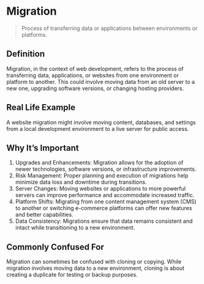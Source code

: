 # Migration

>Process of transferring data or applications between environments or platforms.

## Definition

Migration, in the context of web development, refers to the process of transferring data, applications, or websites from one environment or platform to another. This could involve moving data from an old server to a new one, upgrading software versions, or changing hosting providers.

## Real Life Example

A website migration might involve moving content, databases, and settings from a local development environment to a live server for public access.

## Why It’s Important

1. Upgrades and Enhancements: Migration allows for the adoption of newer technologies, software versions, or infrastructure improvements.
2. Risk Management: Proper planning and execution of migrations help minimize data loss and downtime during transitions.
3. Server Changes: Moving websites or applications to more powerful servers can improve performance and accommodate increased traffic.
4. Platform Shifts: Migrating from one content management system (CMS) to another or switching e-commerce platforms can offer new features and better capabilities.
5. Data Consistency: Migrations ensure that data remains consistent and intact while transitioning to a new environment.

## Commonly Confused For

Migration can sometimes be confused with cloning or copying. While migration involves moving data to a new environment, cloning is about creating a duplicate for testing or backup purposes.
